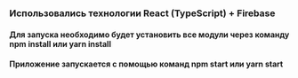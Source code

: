 <h3>Использовались технологии React (TypeScript) + Firebase</h3>

<h4>Для запуска необходимо будет установить все модули через команду npm install или yarn install</h4>

<h4>Приложение запускается с помощью команд npm start или yarn start</h4>